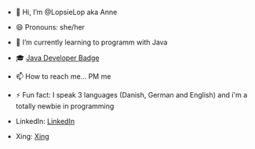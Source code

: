 - 👋 Hi, I’m @LopsieLop aka Anne
- 😄 Pronouns: she/her
- 🌱 I’m currently learning to programm with Java
- 🎓 [Java Developer Badge](https://www.sgd.de/zertifikat-validierung.html?credential=796b8fdb-3f05-4242-a689-36171f8b3bb2) 
- 📫 How to reach me... PM me 

- ⚡ Fun fact: I speak 3 languages (Danish, German and English) and i'm a totally newbie in programming

- LinkedIn: [LinkedIn](https://www.linkedin.com/in/anne-riber-wiemers-9a82b01b6/)
- Xing: [Xing](https://www.xing.com/profile/AnneRiber_Wiemers/web_profiles?expandNeffi=true)


<!---
LopsieLop/LopsieLop is a ✨ special ✨ repository because its `README.md` (this file) appears on your GitHub profile.
You can click the Preview link to take a look at your changes.
--->
